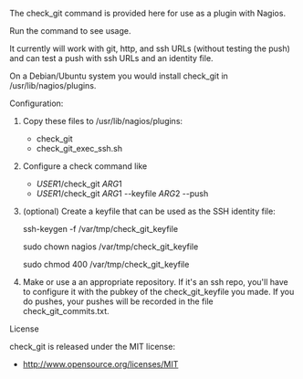 The check_git command is provided here for use as a plugin with Nagios.

Run the command to see usage.

It currently will work with git, http, and ssh URLs (without testing the push)
and can test a push with ssh URLs and an identity file.

On a Debian/Ubuntu system you would install check_git in /usr/lib/nagios/plugins.

Configuration:

1. Copy these files to /usr/lib/nagios/plugins:
   * check_git
   * check_git_exec_ssh.sh
2. Configure a check command like
   * $USER1$/check_git $ARG1$
   * $USER1$/check_git $ARG1$ --keyfile $ARG2$ --push
3. (optional) Create a keyfile that can be used as the SSH identity file:

      ssh-keygen -f /var/tmp/check_git_keyfile

      sudo chown nagios /var/tmp/check_git_keyfile

      sudo chmod 400 /var/tmp/check_git_keyfile

4. Make or use a an appropriate repository.  If it's an ssh repo, you'll have
to configure it with the pubkey of the check_git_keyfile you made.
If you do pushes, your pushes will be recorded in the file check_git_commits.txt.

License

check_git is released under the MIT license:

* http://www.opensource.org/licenses/MIT